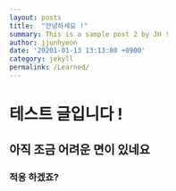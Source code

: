 ```yaml
---
layout: posts
title:  "안녕하세요 !"
summary: This is a sample post 2 by JH !
author: jjunhyeon
date: '20201-01-13 13:13:00 +0900'
category: jekyll
permalink: /Learned/
---
```


# 테스트 글입니다 !

## 아직 조금 어려운 면이 있네요 

### 적응 하겠죠?